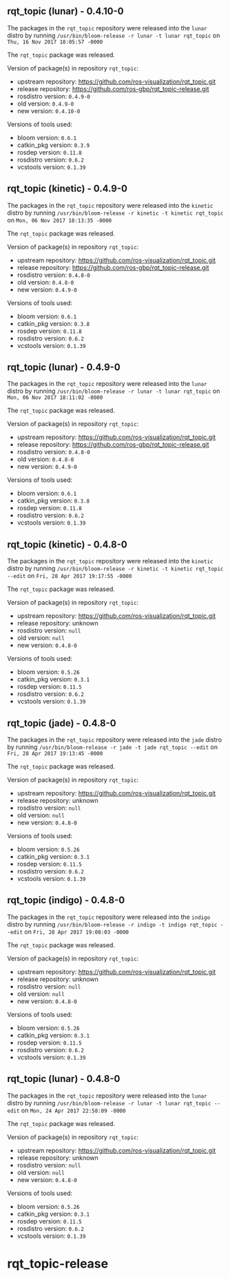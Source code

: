 ## rqt_topic (lunar) - 0.4.10-0

The packages in the `rqt_topic` repository were released into the `lunar` distro by running `/usr/bin/bloom-release -r lunar -t lunar rqt_topic` on `Thu, 16 Nov 2017 18:05:57 -0000`

The `rqt_topic` package was released.

Version of package(s) in repository `rqt_topic`:

- upstream repository: https://github.com/ros-visualization/rqt_topic.git
- release repository: https://github.com/ros-gbp/rqt_topic-release.git
- rosdistro version: `0.4.9-0`
- old version: `0.4.9-0`
- new version: `0.4.10-0`

Versions of tools used:

- bloom version: `0.6.1`
- catkin_pkg version: `0.3.9`
- rosdep version: `0.11.8`
- rosdistro version: `0.6.2`
- vcstools version: `0.1.39`


## rqt_topic (kinetic) - 0.4.9-0

The packages in the `rqt_topic` repository were released into the `kinetic` distro by running `/usr/bin/bloom-release -r kinetic -t kinetic rqt_topic` on `Mon, 06 Nov 2017 18:13:35 -0000`

The `rqt_topic` package was released.

Version of package(s) in repository `rqt_topic`:

- upstream repository: https://github.com/ros-visualization/rqt_topic.git
- release repository: https://github.com/ros-gbp/rqt_topic-release.git
- rosdistro version: `0.4.8-0`
- old version: `0.4.8-0`
- new version: `0.4.9-0`

Versions of tools used:

- bloom version: `0.6.1`
- catkin_pkg version: `0.3.8`
- rosdep version: `0.11.8`
- rosdistro version: `0.6.2`
- vcstools version: `0.1.39`


## rqt_topic (lunar) - 0.4.9-0

The packages in the `rqt_topic` repository were released into the `lunar` distro by running `/usr/bin/bloom-release -r lunar -t lunar rqt_topic` on `Mon, 06 Nov 2017 18:11:02 -0000`

The `rqt_topic` package was released.

Version of package(s) in repository `rqt_topic`:

- upstream repository: https://github.com/ros-visualization/rqt_topic.git
- release repository: https://github.com/ros-gbp/rqt_topic-release.git
- rosdistro version: `0.4.8-0`
- old version: `0.4.8-0`
- new version: `0.4.9-0`

Versions of tools used:

- bloom version: `0.6.1`
- catkin_pkg version: `0.3.8`
- rosdep version: `0.11.8`
- rosdistro version: `0.6.2`
- vcstools version: `0.1.39`


## rqt_topic (kinetic) - 0.4.8-0

The packages in the `rqt_topic` repository were released into the `kinetic` distro by running `/usr/bin/bloom-release -r kinetic -t kinetic rqt_topic --edit` on `Fri, 28 Apr 2017 19:17:55 -0000`

The `rqt_topic` package was released.

Version of package(s) in repository `rqt_topic`:

- upstream repository: https://github.com/ros-visualization/rqt_topic.git
- release repository: unknown
- rosdistro version: `null`
- old version: `null`
- new version: `0.4.8-0`

Versions of tools used:

- bloom version: `0.5.26`
- catkin_pkg version: `0.3.1`
- rosdep version: `0.11.5`
- rosdistro version: `0.6.2`
- vcstools version: `0.1.39`


## rqt_topic (jade) - 0.4.8-0

The packages in the `rqt_topic` repository were released into the `jade` distro by running `/usr/bin/bloom-release -r jade -t jade rqt_topic --edit` on `Fri, 28 Apr 2017 19:13:45 -0000`

The `rqt_topic` package was released.

Version of package(s) in repository `rqt_topic`:

- upstream repository: https://github.com/ros-visualization/rqt_topic.git
- release repository: unknown
- rosdistro version: `null`
- old version: `null`
- new version: `0.4.8-0`

Versions of tools used:

- bloom version: `0.5.26`
- catkin_pkg version: `0.3.1`
- rosdep version: `0.11.5`
- rosdistro version: `0.6.2`
- vcstools version: `0.1.39`


## rqt_topic (indigo) - 0.4.8-0

The packages in the `rqt_topic` repository were released into the `indigo` distro by running `/usr/bin/bloom-release -r indigo -t indigo rqt_topic --edit` on `Fri, 28 Apr 2017 19:08:03 -0000`

The `rqt_topic` package was released.

Version of package(s) in repository `rqt_topic`:

- upstream repository: https://github.com/ros-visualization/rqt_topic.git
- release repository: unknown
- rosdistro version: `null`
- old version: `null`
- new version: `0.4.8-0`

Versions of tools used:

- bloom version: `0.5.26`
- catkin_pkg version: `0.3.1`
- rosdep version: `0.11.5`
- rosdistro version: `0.6.2`
- vcstools version: `0.1.39`


## rqt_topic (lunar) - 0.4.8-0

The packages in the `rqt_topic` repository were released into the `lunar` distro by running `/usr/bin/bloom-release -r lunar -t lunar rqt_topic --edit` on `Mon, 24 Apr 2017 22:58:09 -0000`

The `rqt_topic` package was released.

Version of package(s) in repository `rqt_topic`:

- upstream repository: https://github.com/ros-visualization/rqt_topic.git
- release repository: unknown
- rosdistro version: `null`
- old version: `null`
- new version: `0.4.8-0`

Versions of tools used:

- bloom version: `0.5.26`
- catkin_pkg version: `0.3.1`
- rosdep version: `0.11.5`
- rosdistro version: `0.6.2`
- vcstools version: `0.1.39`


# rqt_topic-release
